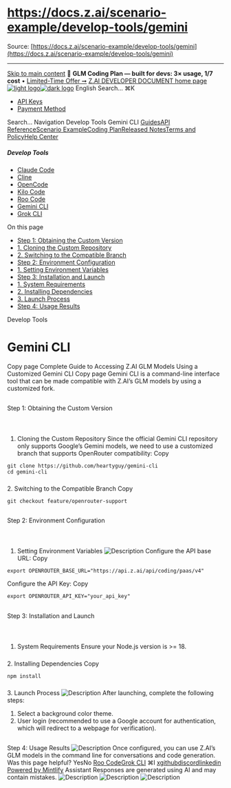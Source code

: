 # https://docs.z.ai/scenario-example/develop-tools/gemini

Source: [https://docs.z.ai/scenario-example/develop-tools/gemini](https://docs.z.ai/scenario-example/develop-tools/gemini)

---

[Skip to main content](https://docs.z.ai/scenario-example/develop-tools/gemini#content-area)
🚀 **GLM Coding Plan — built for devs: 3× usage, 1/7 cost** • [Limited-Time Offer ➞](https://z.ai/subscribe?utm_campaign=Platform_Ops&_channel_track_key=DaprgHIc)
[Z.AI DEVELOPER DOCUMENT home page![light logo](https://mintcdn.com/zhipu-32152247/B_E8wI-eiNa1QlPV/logo/dark.svg?fit=max&auto=format&n=B_E8wI-eiNa1QlPV&q=85&s=75deefa9dea5bdbc84d4da68885c267f)![dark logo](https://mintcdn.com/zhipu-32152247/B_E8wI-eiNa1QlPV/logo/light.svg?fit=max&auto=format&n=B_E8wI-eiNa1QlPV&q=85&s=c1ecf1af358fa8eeab8c06052337f8f6)](https://z.ai/model-api)
English
Search...
⌘K
  * [API Keys](https://z.ai/manage-apikey/apikey-list)
  * [Payment Method](https://z.ai/manage-apikey/billing)


Search...
Navigation
Develop Tools
Gemini CLI
[Guides](https://docs.z.ai/guides/overview/quick-start)[API Reference](https://docs.z.ai/api-reference/introduction)[Scenario Example](https://docs.z.ai/scenario-example/develop-tools/claude)[Coding Plan](https://docs.z.ai/devpack/overview)[Released Notes](https://docs.z.ai/release-notes/new-released)[Terms and Policy](https://docs.z.ai/legal-agreement/privacy-policy)[Help Center](https://docs.z.ai/help/faq)
##### Develop Tools
  * [Claude Code](https://docs.z.ai/scenario-example/develop-tools/claude)
  * [Cline](https://docs.z.ai/scenario-example/develop-tools/cline)
  * [OpenCode](https://docs.z.ai/scenario-example/develop-tools/opencode)
  * [Kilo Code](https://docs.z.ai/scenario-example/develop-tools/kilo)
  * [Roo Code](https://docs.z.ai/scenario-example/develop-tools/roo)
  * [Gemini CLI](https://docs.z.ai/scenario-example/develop-tools/gemini)
  * [Grok CLI](https://docs.z.ai/scenario-example/develop-tools/gork)


On this page
  * [Step 1: Obtaining the Custom Version](https://docs.z.ai/scenario-example/develop-tools/gemini#step-1%3A-obtaining-the-custom-version)
  * [1. Cloning the Custom Repository](https://docs.z.ai/scenario-example/develop-tools/gemini#1-cloning-the-custom-repository)
  * [2. Switching to the Compatible Branch](https://docs.z.ai/scenario-example/develop-tools/gemini#2-switching-to-the-compatible-branch)
  * [Step 2: Environment Configuration](https://docs.z.ai/scenario-example/develop-tools/gemini#step-2%3A-environment-configuration)
  * [1. Setting Environment Variables](https://docs.z.ai/scenario-example/develop-tools/gemini#1-setting-environment-variables)
  * [Step 3: Installation and Launch](https://docs.z.ai/scenario-example/develop-tools/gemini#step-3%3A-installation-and-launch)
  * [1. System Requirements](https://docs.z.ai/scenario-example/develop-tools/gemini#1-system-requirements)
  * [2. Installing Dependencies](https://docs.z.ai/scenario-example/develop-tools/gemini#2-installing-dependencies)
  * [3. Launch Process](https://docs.z.ai/scenario-example/develop-tools/gemini#3-launch-process)
  * [Step 4: Usage Results](https://docs.z.ai/scenario-example/develop-tools/gemini#step-4%3A-usage-results)


Develop Tools
# Gemini CLI
Copy page
Complete Guide to Accessing Z.AI GLM Models Using a Customized Gemini CLI
Copy page
Gemini CLI is a command-line interface tool that can be made compatible with Z.AI’s GLM models by using a customized fork.
##
[​](https://docs.z.ai/scenario-example/develop-tools/gemini#step-1%3A-obtaining-the-custom-version)
Step 1: Obtaining the Custom Version
###
[​](https://docs.z.ai/scenario-example/develop-tools/gemini#1-cloning-the-custom-repository)
1. Cloning the Custom Repository
Since the official Gemini CLI repository only supports Google’s Gemini models, we need to use a customized branch that supports OpenRouter compatibility:
Copy
```
git clone https://github.com/heartyguy/gemini-cli
cd gemini-cli

```

###
[​](https://docs.z.ai/scenario-example/develop-tools/gemini#2-switching-to-the-compatible-branch)
2. Switching to the Compatible Branch
Copy
```
git checkout feature/openrouter-support

```

##
[​](https://docs.z.ai/scenario-example/develop-tools/gemini#step-2%3A-environment-configuration)
Step 2: Environment Configuration
###
[​](https://docs.z.ai/scenario-example/develop-tools/gemini#1-setting-environment-variables)
1. Setting Environment Variables
![Description](https://cdn.bigmodel.cn/markdown/1753631661971gemini-1.png?attname=gemini-1.png) Configure the API base URL:
Copy
```
export OPENROUTER_BASE_URL="https://api.z.ai/api/coding/paas/v4"

```

Configure the API Key:
Copy
```
export OPENROUTER_API_KEY="your_api_key"

```

##
[​](https://docs.z.ai/scenario-example/develop-tools/gemini#step-3%3A-installation-and-launch)
Step 3: Installation and Launch
###
[​](https://docs.z.ai/scenario-example/develop-tools/gemini#1-system-requirements)
1. System Requirements
Ensure your Node.js version is >= 18.
###
[​](https://docs.z.ai/scenario-example/develop-tools/gemini#2-installing-dependencies)
2. Installing Dependencies
Copy
```
npm install

```

###
[​](https://docs.z.ai/scenario-example/develop-tools/gemini#3-launch-process)
3. Launch Process
![Description](https://cdn.bigmodel.cn/markdown/1753631666323gemini-2.png?attname=gemini-2.png) After launching, complete the following steps:
  1. Select a background color theme.
  2. User login (recommended to use a Google account for authentication, which will redirect to a webpage for verification).


##
[​](https://docs.z.ai/scenario-example/develop-tools/gemini#step-4%3A-usage-results)
Step 4: Usage Results
![Description](https://cdn.bigmodel.cn/markdown/1753631670672gemini-3.png?attname=gemini-3.png) Once configured, you can use Z.AI’s GLM models in the command line for conversations and code generation.
Was this page helpful?
YesNo
[Roo Code](https://docs.z.ai/scenario-example/develop-tools/roo)[Grok CLI](https://docs.z.ai/scenario-example/develop-tools/gork)
⌘I
[x](https://x.com/Zai_org)[github](https://github.com/zai-org)[discord](https://discord.gg/QR7SARHRxK)[linkedin](https://www.linkedin.com/company/zdotai/)
[Powered by Mintlify](https://mintlify.com?utm_campaign=poweredBy&utm_medium=referral&utm_source=zhipu-32152247)
Assistant
Responses are generated using AI and may contain mistakes.
![Description](https://cdn.bigmodel.cn/markdown/1753631661971gemini-1.png?attname=gemini-1.png)
![Description](https://cdn.bigmodel.cn/markdown/1753631666323gemini-2.png?attname=gemini-2.png)
![Description](https://cdn.bigmodel.cn/markdown/1753631670672gemini-3.png?attname=gemini-3.png)
